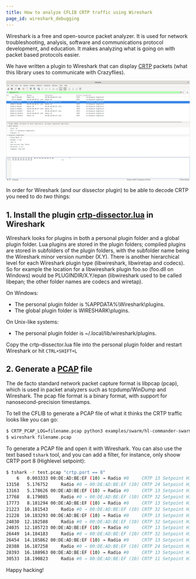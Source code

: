 ```yaml
---
title: How to analyze CFLIB CRTP traffic using Wireshark
page_id: wireshark_debugging
---
```


Wireshark is a free and open-source packet analyzer. It is used for network troubleshooting, analysis, software and communications protocol development, and education. It makes analyzing what is going on with packet based protocols easier.

We have written a plugin to Wireshark that can display [CRTP](https://www.bitcraze.io/documentation/repository/crazyflie-firmware/master/functional-areas/crtp/) packets (what this library uses to communicate with Crazyflies).

![Image of CRTP dissector in Wireshark](../images/wireshark-dissector.png?raw=true "CRTP Wireshark Dissector")

In order for Wireshark (and our dissector plugin) to be able to decode CRTP you need to do *two* things:

## 1. Install the plugin [crtp-dissector.lua](../../crtp-dissector.lua) in Wireshark

Wireshark looks for plugins in both a personal plugin folder and a global plugin folder. Lua plugins are stored in the plugin folders; compiled plugins are stored in subfolders of the plugin folders, with the subfolder name being the Wireshark minor version number (X.Y). There is another hierarchical level for each Wireshark plugin type (libwireshark, libwiretap and codecs). So for example the location for a libwireshark plugin foo.so (foo.dll on Windows) would be PLUGINDIR/X.Y/epan (libwireshark used to be called libepan; the other folder names are codecs and wiretap).

On Windows:

- The personal plugin folder is %APPDATA%\Wireshark\plugins.
- The global plugin folder is WIRESHARK\plugins.

On Unix-like systems:

- The personal plugin folder is ~/.local/lib/wireshark/plugins.

Copy the crtp-dissector.lua file into the personal plugin folder and restart Wireshark or hit `CTRL+SHIFT+L`

## 2. Generate a [PCAP](https://en.wikipedia.org/wiki/Pcap) file

The de facto standard network packet capture format is libpcap (pcap), which is used in packet analyzers such as tcpdump/WinDump and Wireshark. The pcap file format is a binary format, with support for nanosecond-precision timestamps.

To tell the CFLIB to generate a PCAP file of what it thinks the CRTP traffic looks like you can go:

```bash
$ CRTP_PCAP_LOG=filename.pcap python3 examples/swarm/hl-commander-swarm.py
$ wireshark filename.pcap
```
To generate a PCAP file and open it with Wireshark. You can also use the text based `tshark` tool, and you can add a filter, for instance, only shoow CRTP port 8 (Highlevel setpoint):

```bash
$ tshark -r test.pcap "crtp.port == 8"
    6   0.003333 00:DE:AD:BE:EF (10) → Radio #0     CRTP 13 Setpoint Highlevel
13158   5.176752     Radio #0 → 00:DE:AD:BE:EF (10) CRTP 24 Setpoint Highlevel
13163   5.178626 00:DE:AD:BE:EF (10) → Radio #0     CRTP 13 Setpoint Highlevel
17768   8.179085     Radio #0 → 00:DE:AD:BE:EF (10) CRTP 32 Setpoint Highlevel
17773   8.181294 00:DE:AD:BE:EF (10) → Radio #0     CRTP 13 Setpoint Highlevel
21223  10.181543     Radio #0 → 00:DE:AD:BE:EF (10) CRTP 32 Setpoint Highlevel
21228  10.183293 00:DE:AD:BE:EF (10) → Radio #0     CRTP 13 Setpoint Highlevel
24030  12.182588     Radio #0 → 00:DE:AD:BE:EF (10) CRTP 32 Setpoint Highlevel
24035  12.185723 00:DE:AD:BE:EF (10) → Radio #0     CRTP 13 Setpoint Highlevel
26449  14.184183     Radio #0 → 00:DE:AD:BE:EF (10) CRTP 32 Setpoint Highlevel
26454  14.185862 00:DE:AD:BE:EF (10) → Radio #0     CRTP 13 Setpoint Highlevel
28388  16.187258     Radio #0 → 00:DE:AD:BE:EF (10) CRTP 24 Setpoint Highlevel
28393  16.188963 00:DE:AD:BE:EF (10) → Radio #0     CRTP 13 Setpoint Highlevel
30533  18.190823     Radio #0 → 00:DE:AD:BE:EF (10) CRTP 11 Setpoint Highlevel
```

Happy hacking!
